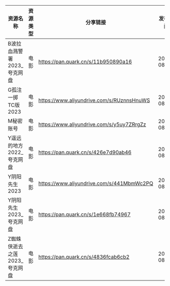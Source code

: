 | 资源名称              | 资源类型 | 分享链接                                      | 发布时间       |
| ----------------- | ---- | ----------------------------------------- | ---------- |
| B波拉血溅警署2023_夸克网盘  | 电影   | https://pan.quark.cn/s/11b950890a16       | 2023-08-21 |
| G孤注一掷TC版2023      | 电影   | https://www.aliyundrive.com/s/RUznnsHnuWS | 2023-08-21 |
| M秘密账号             | 电影   | https://www.aliyundrive.com/s/y5uy7ZRrgZz | 2023-08-21 |
| Y遥远的地方2022_夸克网盘   | 电影   | https://pan.quark.cn/s/426e7d90ab46       | 2023-08-21 |
| Y阴阳先生2023         | 电影   | https://www.aliyundrive.com/s/441MbmWc2PQ | 2023-08-21 |
| Y阴阳先生2023_夸克网盘    | 电影   | https://pan.quark.cn/s/1e668fb74967       | 2023-08-21 |
| Z蜘蛛侠逝去之莲2023_夸克网盘 | 电影   | https://pan.quark.cn/s/4836fcab6cb2       | 2023-08-21 |
